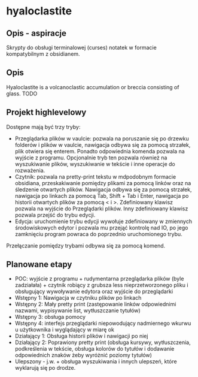 # hyaloclastite

## Opis - aspiracje
Skrypty do obsługi terminalowej (curses) notatek w formacie kompatybilnym z obsidianem.

## Opis
Hyaloclastite is a volcanoclastic accumulation or breccia consisting of glass.
TODO

## Projekt highlevelowy
Dostępne mają być trzy tryby:
* Przeglądarka plików w vaulcie: pozwala na poruszanie się po drzewku folderów i plików w vaulcie, nawigacja odbywa się za pomocą strzałek, plik otwiera się enterem. Ponadto odpowiednia komenda pozwala na wyjście z programu. Opcjonalnie tryb ten pozwala również na wyszukiwanie plików, wyszukiwanie w tekście i inne operacje do rozważenia.
* Czytnik: pozwala na pretty-print tekstu w mdpodobnym formacie obsidiana, przeskakiwanie pomiędzy plikami za pomocą linków oraz na śledzenie otwartych plików. Nawigacja odbywa się za pomocą strzałek, nawigacja po linkach za pomocą Tab, Shift + Tab i Enter, nawigacja po historii otwartych plików za pomocą \< i \>. Zdefiniowany klawisz pozwala na wyjście do Przeglądarki plików. Inny zdefiniowany klawisz pozwala przejść do trybu edycji.
* Edycja: uruchomienie trybu edycji wywołuje zdefiniowany w zmiennych środowiskowych edytor i pozwala mu przejąć kontrolę nad IO, po jego zamknięciu program powraca do poprzednio uruchomionego trybu.

Przełączanie pomiędzy trybami odbywa się za pomocą komend.

## Planowane etapy
* POC: wyjście z programu + rudymentarna przeglądarka plików (byle zadziałała) + czytnik robiący z grubsza less nieprzetworzonego pliku i obsługujący wywoływanie edytora oraz wyjście do przeglądarki
* Wstępny 1: Nawigacja w czytniku plików po linkach
* Wstępny 2: Mały pretty print (zastępowanie linków odpowiednimi nazwami, wypisywanie list, wytłuszczanie tytułów)
* Wstępny 3: obsługa pomocy 
* Wstępny 4: interfejs przeglądarki niepowodujący nadmiernego wkurwu u użytkownika i wyglądający w miarę ok
* Działający 1: Obsługa historii plików i nawigacji po niej
* Działający 2: Poprawiony pretty print (obsługa kursywy, wytłuszczenia, podkreślenia w tekście, obsługa kolorów do tytułów i dodawanie odpowiednich znaków żeby wyróżnić poziomy tytułów)
* Ulepszony - j.w. + obsługa wyszukiwania i innych ulepszeń, które wyklarują się po drodze.
